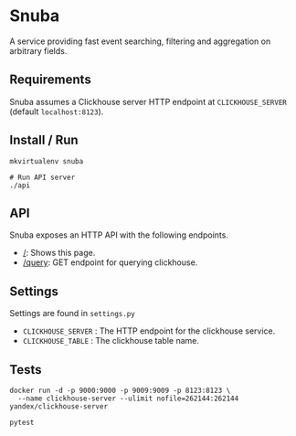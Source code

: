 # Snuba

A service providing fast event searching, filtering and aggregation on arbitrary fields.

## Requirements

Snuba assumes a Clickhouse server HTTP endpoint at `CLICKHOUSE_SERVER` (default `localhost:8123`).

## Install / Run

    mkvirtualenv snuba

    # Run API server
    ./api

## API

Snuba exposes an HTTP API with the following endpoints.

- [/](/): Shows this page.
- [/query](/query): GET endpoint for querying clickhouse.

## Settings

Settings are found in `settings.py`

- `CLICKHOUSE_SERVER` : The HTTP endpoint for the clickhouse service.
- `CLICKHOUSE_TABLE` : The clickhouse table name.

## Tests

    docker run -d -p 9000:9000 -p 9009:9009 -p 8123:8123 \
      --name clickhouse-server --ulimit nofile=262144:262144 yandex/clickhouse-server

    pytest
